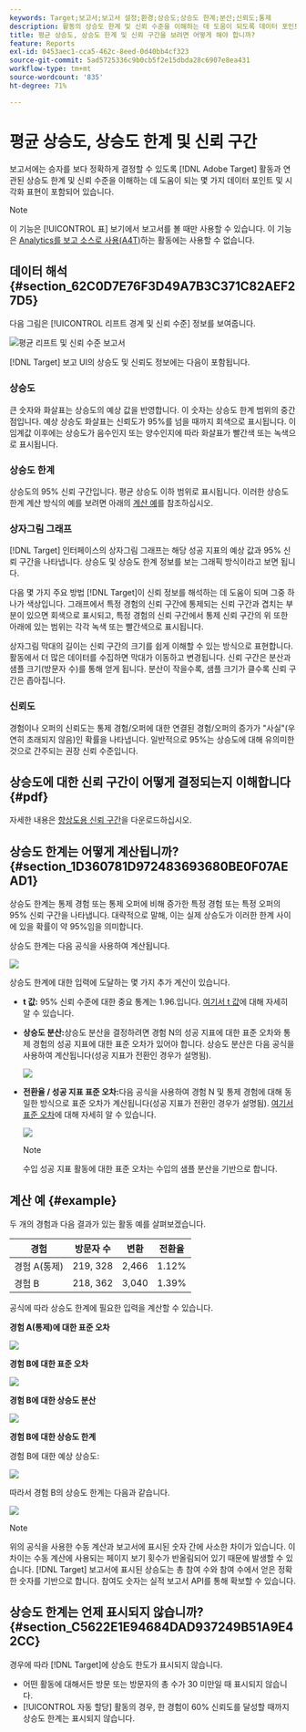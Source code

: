 ```yaml
---
keywords: Target;보고서;보고서 설정;환경;상승도;상승도 한계;분산;신뢰도;통제
description: 활동의 상승도 한계 및 신뢰 수준을 이해하는 데 도움이 되도록 데이터 포인트 및 시각화 표현을 포함하는 Adobe [!DNL Target] 보고서를 해석하는 방법을 알아봅니다.
title: 평균 상승도, 상승도 한계 및 신뢰 구간을 보려면 어떻게 해야 합니까?
feature: Reports
exl-id: 0453aec1-cca5-462c-8eed-0d40bb4cf323
source-git-commit: 5ad5725336c9b0cb5f2e15dbda28c6907e8ea431
workflow-type: tm+mt
source-wordcount: '835'
ht-degree: 71%

---
```


# 평균 상승도, 상승도 한계 및 신뢰 구간

보고서에는 승자를 보다 정확하게 결정할 수 있도록 [!DNL Adobe Target] 활동과 연관된 상승도 한계 및 신뢰 수준을 이해하는 데 도움이 되는 몇 가지 데이터 포인트 및 시각화 표현이 포함되어 있습니다.

>[!NOTE]
>
>이 기능은 [!UICONTROL 표] 보기에서 보고서를 볼 때만 사용할 수 있습니다. 이 기능은 [Analytics를 보고 소스로 사용(A4T)](/help/c-integrating-target-with-mac/a4t/a4t.md#concept_7540C8C04259434AB6EE33B09F47A1DE)하는 활동에는 사용할 수 없습니다.

## 데이터 해석 {#section_62C0D7E76F3D49A7B3C371C82AEF27D5}

다음 그림은 [!UICONTROL 리프트 경계 및 신뢰 수준] 정보를 보여줍니다.

![평균 리프트 및 신뢰 수준 보고서](/help/c-reports/c-report-settings/assets/lift-screenshot-new.png)

[!DNL Target] 보고 UI의 상승도 및 신뢰도 정보에는 다음이 포함됩니다.

### 상승도

큰 숫자와 화살표는 상승도의 예상 값을 반영합니다. 이 숫자는 상승도 한계 범위의 중간점입니다. 예상 상승도 화살표는 신뢰도가 95%를 넘을 때까지 회색으로 표시됩니다. 이 임계값 이후에는 상승도가 음수인지 또는 양수인지에 따라 화살표가 빨간색 또는 녹색으로 표시됩니다.

### 상승도 한계

상승도의 95% 신뢰 구간입니다. 평균 상승도 이하 범위로 표시됩니다. 이러한 상승도 한계 계산 방식의 예를 보려면 아래의 [계산 예](#example)를 참조하십시오.

### 상자그림 그래프

[!DNL Target] 인터페이스의 상자그림 그래프는 해당 성공 지표의 예상 값과 95% 신뢰 구간을 나타냅니다. 상승도 및 상승도 한계 정보를 보는 그래픽 방식이라고 보면 됩니다.

다음 몇 가지 주요 방법 [!DNL Target]이 신뢰 정보를 해석하는 데 도움이 되며 그중 하나가 색상입니다. 그래프에서 특정 경험의 신뢰 구간에 통제되는 신뢰 구간과 겹치는 부분이 있으면 회색으로 표시되고, 특정 경험의 신뢰 구간에서 통제 신뢰 구간의 위 또한 아래에 있는 범위는 각각 녹색 또는 빨간색으로 표시됩니다.

상자그림 막대의 길이는 신뢰 구간의 크기를 쉽게 이해할 수 있는 방식으로 표현합니다. 활동에서 더 많은 데이터를 수집하면 막대가 이동하고 변경됩니다. 신뢰 구간은 분산과 샘플 크기(방문자 수)를 통해 얻게 됩니다. 분산이 작을수록, 샘플 크기가 클수록 신뢰 구간은 좁아집니다.

### 신뢰도

경험이나 오퍼의 신뢰도는 통제 경험/오퍼에 대한 연결된 경험/오퍼의 증가가 &quot;사실&quot;(우연히 초래되지 않음)인 확률을 나타냅니다. 일반적으로 95%는 상승도에 대해 유의미한 것으로 간주되는 권장 신뢰 수준입니다.

## 상승도에 대한 신뢰 구간이 어떻게 결정되는지 이해합니다 {#pdf}

자세한 내용은 [향상도용 신뢰 구간](/help/assets/confidence_interval_lift.pdf)을 다운로드하십시오.

## 상승도 한계는 어떻게 계산됩니까? {#section_1D360781D972483693680BE0F07AEAD1}

상승도 한계는 통제 경험 또는 통제 오퍼에 비해 증가한 특정 경험 또는 특정 오퍼의 95% 신뢰 구간을 나타냅니다. 대략적으로 말해, 이는 실제 상승도가 이러한 한계 사이에 있을 확률이 약 95%임을 의미합니다.

상승도 한계는 다음 공식을 사용하여 계산됩니다.

![](assets/lift_diagram.png)

상승도 한계에 대한 입력에 도달하는 몇 가지 추가 계산이 있습니다.

* **t 값:** 95% 신뢰 수준에 대한 중요 통계는 1.96.입니다. [여기서 t 값](https://en.wikipedia.org/wiki/T-statistic)에 대해 자세히 알 수 있습니다.
* **상승도 분산:**&#x200B;상승도 분산을 결정하려면 경험 N의 성공 지표에 대한 표준 오차와 통제 경험의 성공 지표에 대한 표준 오차가 있어야 합니다. 상승도 분산은 다음 공식을 사용하여 계산됩니다(성공 지표가 전환인 경우가 설명됨).

   ![](assets/lift_variance.png)

* **전환율 / 성공 지표 표준 오차:**&#x200B;다음 공식을 사용하여 경험 N 및 통제 경험에 대해 동일한 방식으로 표준 오차가 계산됩니다(성공 지표가 전환인 경우가 설명됨). [여기서 표준 오차](https://en.wikipedia.org/wiki/Standard_error)에 대해 자세히 알 수 있습니다.

   ![](assets/standard_error.png)

   >[!NOTE]
   >
   >수입 성공 지표 활동에 대한 표준 오차는 수입의 샘플 분산을 기반으로 합니다.

## 계산 예 {#example}

두 개의 경험과 다음 결과가 있는 활동 예를 살펴보겠습니다.

| 경험 | 방문자 수 | 변환 | 전환율 |
|--- |--- |--- |--- |
| 경험 A(통제) | 219, 328 | 2,466 | 1.12% |
| 경험 B | 218, 362 | 3,040 | 1.39% |

공식에 따라 상승도 한계에 필요한 입력을 계산할 수 있습니다.

**경험 A(통제)에 대한 표준 오차**

![](assets/standard_error_A.png)

**경험 B에 대한 표준 오차**

![](assets/standard_error_B.png)

**경험 B에 대한 상승도 분산**

![](assets/lift_variance_B.png)

**경험 B에 대한 상승도 한계**

경험 B에 대한 예상 상승도:

![](assets/lift_bounds_B.png)

따라서 경험 B의 상승도 한계는 다음과 같습니다.

![](assets/lift_bounds_B2.png)

>[!NOTE]
>
>위의 공식을 사용한 수동 계산과 보고서에 표시된 숫자 간에 사소한 차이가 있습니다. 이 차이는 수동 계산에 사용되는 페이지 보기 횟수가 반올림되어 있기 때문에 발생할 수 있습니다. [!DNL Target] 보고서에 표시된 상승도는 총 참여 수와 참여 수에서 얻은 정확한 숫자를 기반으로 합니다. 참여도 숫자는 실적 보고서 API를 통해 확보할 수 있습니다.

## 상승도 한계는 언제 표시되지 않습니까? {#section_C5622E1E94684DAD937249B51A9E42CC}

경우에 따라 [!DNL Target]에 상승도 한도가 표시되지 않습니다.

* 어떤 활동에 대해서든 방문 또는 방문자의 총 수가 30 미만일 때 표시되지 않습니다.
* [!UICONTROL 자동 할당] 활동의 경우, 한 경험이 60% 신뢰도를 달성할 때까지 상승도 한계는 표시되지 않습니다.
